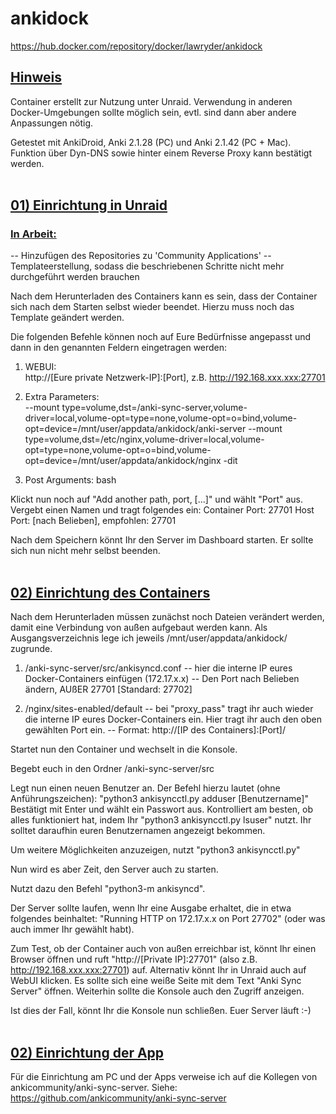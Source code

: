 # ankidock
https://hub.docker.com/repository/docker/lawryder/ankidock

<h2><u>Hinweis</u></h2>

Container erstellt zur Nutzung unter Unraid. 
Verwendung in anderen Docker-Umgebungen sollte möglich sein, evtl. sind dann aber andere Anpassungen nötig.

Getestet mit AnkiDroid, Anki 2.1.28 (PC) und Anki 2.1.42 (PC + Mac).
Funktion über Dyn-DNS sowie hinter einem Reverse Proxy kann bestätigt werden.
</br>
</hl>
</br>
<h2><u>01) Einrichtung in Unraid</u></h2>

<h3><u>In Arbeit:</u></h3>
-- Hinzufügen des Repositories zu 'Community Applications'
-- Templateerstellung, sodass die beschriebenen Schritte nicht mehr durchgeführt werden brauchen



Nach dem Herunterladen des Containers kann es sein, dass der Container sich nach dem Starten selbst wieder beendet.
Hierzu muss noch das Template geändert werden.

Die folgenden Befehle können noch auf Eure Bedürfnisse angepasst und dann in den genannten Feldern eingetragen werden:

1) WEBUI:   
http://[Eure private Netzwerk-IP]:[Port], z.B. http://192.168.xxx.xxx:27701

2) Extra Parameters:    
--mount type=volume,dst=/anki-sync-server,volume-driver=local,volume-opt=type=none,volume-opt=o=bind,volume-opt=device=/mnt/user/appdata/ankidock/anki-server --mount type=volume,dst=/etc/nginx,volume-driver=local,volume-opt=type=none,volume-opt=o=bind,volume-opt=device=/mnt/user/appdata/ankidock/nginx -dit

3) Post Arguments:
bash


Klickt nun noch auf "Add another path, port, [...]" und wählt "Port" aus.
Vergebt einen Namen und tragt folgendes ein:
Container Port:   27701
Host Port:        [nach Belieben], empfohlen: 27701


Nach dem Speichern könnt Ihr den Server im Dashboard starten.
Er sollte sich nun nicht mehr selbst beenden.
</br>
</hl>
</br>
<h2><u>02) Einrichtung des Containers</h2></u>

Nach dem Herunterladen müssen zunächst noch Dateien verändert werden, damit eine Verbindung von außen aufgebaut werden kann. 
Als Ausgangsverzeichnis lege ich jeweils /mnt/user/appdata/ankidock/ zugrunde.

1) /anki-sync-server/src/ankisyncd.conf 
 -- hier die interne IP eures Docker-Containers einfügen (172.17.x.x) 
 -- Den Port nach Belieben ändern, AUßER 27701 [Standard: 27702]

2) /nginx/sites-enabled/default 
 -- bei "proxy_pass" tragt ihr auch wieder die interne IP eures Docker-Containers ein. 
    Hier tragt ihr auch den oben gewählten Port ein. 
 -- Format: http://[IP des Containers]:[Port]/


Startet nun den Container und wechselt in die Konsole.

Begebt euch in den Ordner /anki-sync-server/src

Legt nun einen neuen Benutzer an. 
Der Befehl hierzu lautet (ohne Anführungszeichen): "python3 ankisyncctl.py adduser [Benutzername]" 
Bestätigt mit Enter und wählt ein Passwort aus. 
Kontrolliert am besten, ob alles funktioniert hat, indem Ihr "python3 ankisyncctl.py lsuser" nutzt.
Ihr solltet daraufhin euren Benutzernamen angezeigt bekommen.

Um weitere Möglichkeiten anzuzeigen, nutzt "python3 ankisyncctl.py"


Nun wird es aber Zeit, den Server auch zu starten. 

Nutzt dazu den Befehl "python3-m ankisyncd".


Der Server sollte laufen, wenn Ihr eine Ausgabe erhaltet, die in etwa folgendes beinhaltet: 
"Running HTTP on 172.17.x.x on Port 27702" (oder was auch immer Ihr gewählt habt).

Zum Test, ob der Container auch von außen erreichbar ist, könnt Ihr einen Browser öffnen und ruft 
"http://[Private IP]:27701" (also z.B. http://192.168.xxx.xxx:27701) auf. 
Alternativ könnt Ihr in Unraid auch auf WebUI klicken.
Es sollte sich eine weiße Seite mit dem Text "Anki Sync Server" öffnen. Weiterhin sollte die Konsole auch den Zugriff anzeigen.

Ist dies der Fall, könnt Ihr die Konsole nun schließen. Euer Server läuft :-)
</br>
</hl>
</br>
<h2><u>02) Einrichtung der App</h2></u>

Für die Einrichtung am PC und der Apps verweise ich auf die Kollegen von ankicommunity/anki-sync-server.
Siehe: https://github.com/ankicommunity/anki-sync-server
